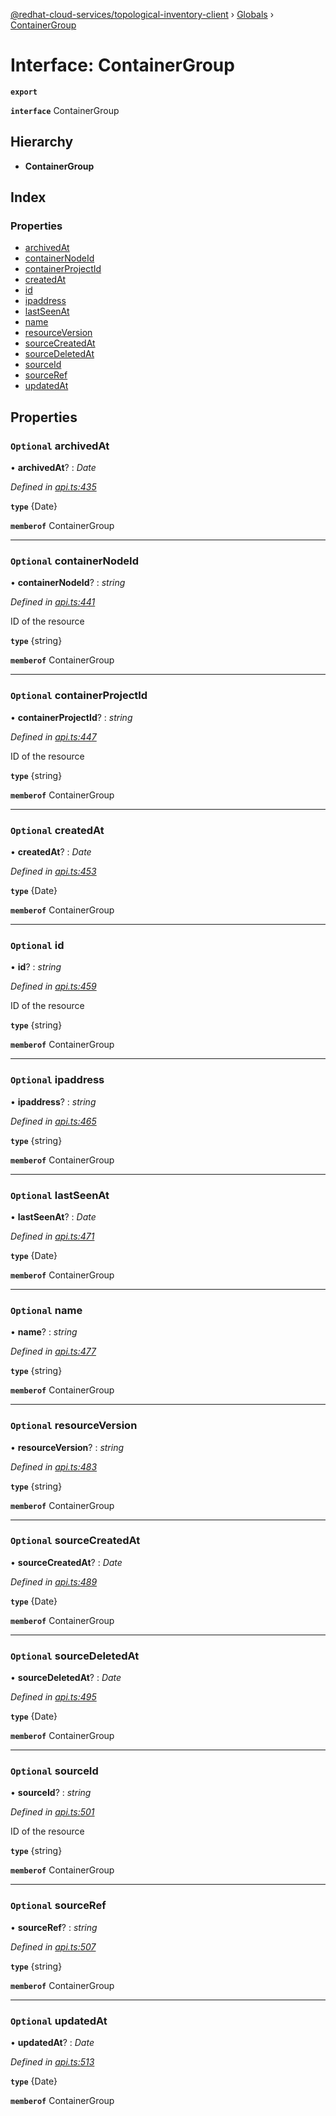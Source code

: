 [@redhat-cloud-services/topological-inventory-client](../README.md) › [Globals](../globals.md) › [ContainerGroup](containergroup.md)

# Interface: ContainerGroup

**`export`** 

**`interface`** ContainerGroup

## Hierarchy

* **ContainerGroup**

## Index

### Properties

* [archivedAt](containergroup.md#optional-archivedat)
* [containerNodeId](containergroup.md#optional-containernodeid)
* [containerProjectId](containergroup.md#optional-containerprojectid)
* [createdAt](containergroup.md#optional-createdat)
* [id](containergroup.md#optional-id)
* [ipaddress](containergroup.md#optional-ipaddress)
* [lastSeenAt](containergroup.md#optional-lastseenat)
* [name](containergroup.md#optional-name)
* [resourceVersion](containergroup.md#optional-resourceversion)
* [sourceCreatedAt](containergroup.md#optional-sourcecreatedat)
* [sourceDeletedAt](containergroup.md#optional-sourcedeletedat)
* [sourceId](containergroup.md#optional-sourceid)
* [sourceRef](containergroup.md#optional-sourceref)
* [updatedAt](containergroup.md#optional-updatedat)

## Properties

### `Optional` archivedAt

• **archivedAt**? : *Date*

*Defined in [api.ts:435](https://github.com/RedHatInsights/javascript-clients/blob/master/packages/topological-inventory/api.ts#L435)*

**`type`** {Date}

**`memberof`** ContainerGroup

___

### `Optional` containerNodeId

• **containerNodeId**? : *string*

*Defined in [api.ts:441](https://github.com/RedHatInsights/javascript-clients/blob/master/packages/topological-inventory/api.ts#L441)*

ID of the resource

**`type`** {string}

**`memberof`** ContainerGroup

___

### `Optional` containerProjectId

• **containerProjectId**? : *string*

*Defined in [api.ts:447](https://github.com/RedHatInsights/javascript-clients/blob/master/packages/topological-inventory/api.ts#L447)*

ID of the resource

**`type`** {string}

**`memberof`** ContainerGroup

___

### `Optional` createdAt

• **createdAt**? : *Date*

*Defined in [api.ts:453](https://github.com/RedHatInsights/javascript-clients/blob/master/packages/topological-inventory/api.ts#L453)*

**`type`** {Date}

**`memberof`** ContainerGroup

___

### `Optional` id

• **id**? : *string*

*Defined in [api.ts:459](https://github.com/RedHatInsights/javascript-clients/blob/master/packages/topological-inventory/api.ts#L459)*

ID of the resource

**`type`** {string}

**`memberof`** ContainerGroup

___

### `Optional` ipaddress

• **ipaddress**? : *string*

*Defined in [api.ts:465](https://github.com/RedHatInsights/javascript-clients/blob/master/packages/topological-inventory/api.ts#L465)*

**`type`** {string}

**`memberof`** ContainerGroup

___

### `Optional` lastSeenAt

• **lastSeenAt**? : *Date*

*Defined in [api.ts:471](https://github.com/RedHatInsights/javascript-clients/blob/master/packages/topological-inventory/api.ts#L471)*

**`type`** {Date}

**`memberof`** ContainerGroup

___

### `Optional` name

• **name**? : *string*

*Defined in [api.ts:477](https://github.com/RedHatInsights/javascript-clients/blob/master/packages/topological-inventory/api.ts#L477)*

**`type`** {string}

**`memberof`** ContainerGroup

___

### `Optional` resourceVersion

• **resourceVersion**? : *string*

*Defined in [api.ts:483](https://github.com/RedHatInsights/javascript-clients/blob/master/packages/topological-inventory/api.ts#L483)*

**`type`** {string}

**`memberof`** ContainerGroup

___

### `Optional` sourceCreatedAt

• **sourceCreatedAt**? : *Date*

*Defined in [api.ts:489](https://github.com/RedHatInsights/javascript-clients/blob/master/packages/topological-inventory/api.ts#L489)*

**`type`** {Date}

**`memberof`** ContainerGroup

___

### `Optional` sourceDeletedAt

• **sourceDeletedAt**? : *Date*

*Defined in [api.ts:495](https://github.com/RedHatInsights/javascript-clients/blob/master/packages/topological-inventory/api.ts#L495)*

**`type`** {Date}

**`memberof`** ContainerGroup

___

### `Optional` sourceId

• **sourceId**? : *string*

*Defined in [api.ts:501](https://github.com/RedHatInsights/javascript-clients/blob/master/packages/topological-inventory/api.ts#L501)*

ID of the resource

**`type`** {string}

**`memberof`** ContainerGroup

___

### `Optional` sourceRef

• **sourceRef**? : *string*

*Defined in [api.ts:507](https://github.com/RedHatInsights/javascript-clients/blob/master/packages/topological-inventory/api.ts#L507)*

**`type`** {string}

**`memberof`** ContainerGroup

___

### `Optional` updatedAt

• **updatedAt**? : *Date*

*Defined in [api.ts:513](https://github.com/RedHatInsights/javascript-clients/blob/master/packages/topological-inventory/api.ts#L513)*

**`type`** {Date}

**`memberof`** ContainerGroup
